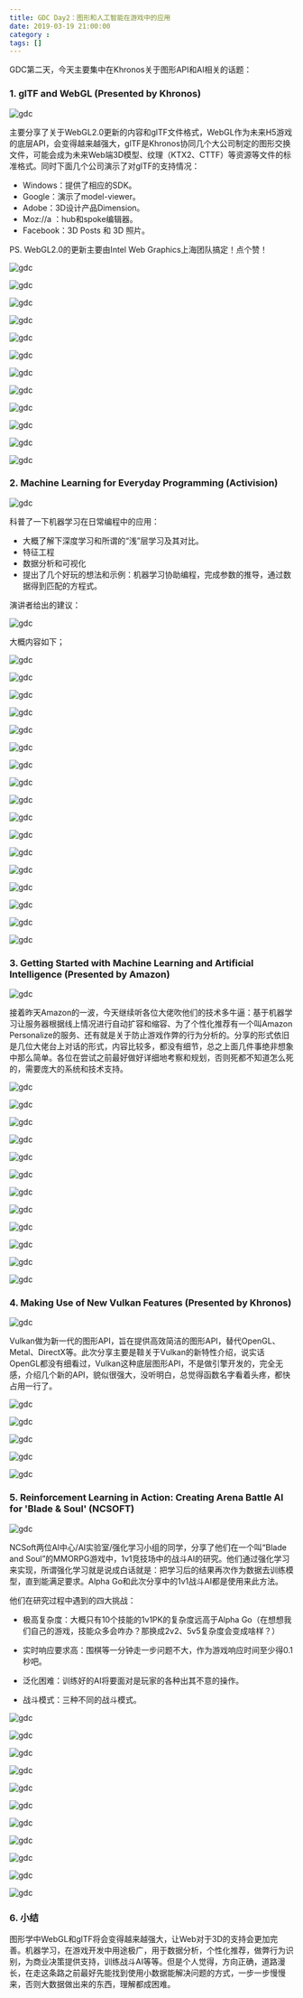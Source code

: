 ```yaml
---
title: GDC Day2：图形和人工智能在游戏中的应用
date: 2019-03-19 21:00:00
category :
tags: []
---
```


GDC第二天，今天主要集中在Khronos关于图形API和AI相关的话题：

<!--more-->

### 1. glTF and WebGL (Presented by Khronos)

![gdc](/images/gdc-day2-01.jpeg)

主要分享了关于WebGL2.0更新的内容和glTF文件格式，WebGL作为未来H5游戏的底层API，会变得越来越强大，glTF是Khronos协同几个大公司制定的图形交换文件，可能会成为未来Web端3D模型、纹理（KTX2、CTTF）等资源等文件的标准格式。同时下面几个公司演示了对glTF的支持情况：

- Windows：提供了相应的SDK。
- Google：演示了model-viewer。
- Adobe：3D设计产品Dimension。
- Moz://a ：hub和spoke编辑器。
- Facebook：3D Posts 和 3D 照片。

PS. WebGL2.0的更新主要由Intel Web Graphics上海团队搞定！点个赞！

![gdc](/images/gdc-day2-02.jpeg)

![gdc](/images/gdc-day2-03.jpeg)

![gdc](/images/gdc-day2-04.jpeg)

![gdc](/images/gdc-day2-05.jpeg)

![gdc](/images/gdc-day2-06.jpeg)

![gdc](/images/gdc-day2-07.jpeg)

![gdc](/images/gdc-day2-08.jpeg)

![gdc](/images/gdc-day2-09.jpeg)

![gdc](/images/gdc-day2-010.jpeg)

![gdc](/images/gdc-day2-011.jpeg)

![gdc](/images/gdc-day2-012.jpeg)

![gdc](/images/gdc-day2-013.jpeg)


### 2. Machine Learning for Everyday Programming (Activision)

![gdc](/images/gdc-day2-12.jpeg)

科普了一下机器学习在日常编程中的应用：
 - 大概了解下深度学习和所谓的“浅”层学习及其对比。
 - 特征工程
 - 数据分析和可视化
 - 提出了几个好玩的想法和示例：机器学习协助编程，完成参数的推导，通过数据得到匹配的方程式。

演讲者给出的建议：

![gdc](/images/gdc-day2-117.jpeg)

大概内容如下；

![gdc](/images/gdc-day2-11.jpeg)

![gdc](/images/gdc-day2-13.jpeg)

![gdc](/images/gdc-day2-14.jpeg)

![gdc](/images/gdc-day2-15.jpeg)

![gdc](/images/gdc-day2-16.jpeg)

![gdc](/images/gdc-day2-17.jpeg)

![gdc](/images/gdc-day2-18.jpeg)

![gdc](/images/gdc-day2-19.jpeg)

![gdc](/images/gdc-day2-110.jpeg)

![gdc](/images/gdc-day2-111.jpeg)

![gdc](/images/gdc-day2-112.jpeg)

![gdc](/images/gdc-day2-113.jpeg)

![gdc](/images/gdc-day2-114.jpeg)

![gdc](/images/gdc-day2-115.jpeg)

![gdc](/images/gdc-day2-116.jpeg)

![gdc](/images/gdc-day2-117.jpeg)

![gdc](/images/gdc-day2-118.jpeg)

### 3. Getting Started with Machine Learning and Artificial Intelligence (Presented by Amazon)

![gdc](/images/gdc-day2-21.jpeg)

接着昨天Amazon的一波，今天继续听各位大佬吹他们的技术多牛逼：基于机器学习让服务器根据线上情况进行自动扩容和缩容、为了个性化推荐有一个叫Amazon Personalize的服务、还有就是关于防止游戏作弊的行为分析的。分享的形式依旧是几位大佬台上对话的形式，内容比较多，都没有细节，总之上面几件事绝非想象中那么简单。各位在尝试之前最好做好详细地考察和规划，否则死都不知道怎么死的，需要庞大的系统和技术支持。

![gdc](/images/gdc-day2-22.jpeg)

![gdc](/images/gdc-day2-23.jpeg)

![gdc](/images/gdc-day2-24.jpeg)

![gdc](/images/gdc-day2-25.jpeg)

![gdc](/images/gdc-day2-26.jpeg)

![gdc](/images/gdc-day2-27.jpeg)

![gdc](/images/gdc-day2-28.jpeg)

![gdc](/images/gdc-day2-29.jpeg)

![gdc](/images/gdc-day2-210.jpeg)

![gdc](/images/gdc-day2-211.jpeg)

![gdc](/images/gdc-day2-212.jpeg)

![gdc](/images/gdc-day2-213.jpeg)

### 4. Making Use of New Vulkan Features (Presented by Khronos)

![gdc](/images/gdc-day2-32.jpeg)

Vulkan做为新一代的图形API，旨在提供高效简洁的图形API，替代OpenGL、Metal、DirectX等。此次分享主要是鞥关于Vulkan的新特性介绍，说实话OpenGL都没有细看过，Vulkan这种底层图形API，不是做引擎开发的，完全无感，介绍几个新的API，貌似很强大，没听明白，总觉得函数名字看着头疼，都快占用一行了。

![gdc](/images/gdc-day2-36.jpeg)

![gdc](/images/gdc-day2-31.jpeg)

![gdc](/images/gdc-day2-33.jpeg)

![gdc](/images/gdc-day2-34.jpeg)

![gdc](/images/gdc-day2-35.jpeg)

### 5. Reinforcement Learning in Action: Creating Arena Battle AI for 'Blade & Soul' (NCSOFT)

![gdc](/images/gdc-day2-41.jpeg)

NCSoft两位AI中心/AI实验室/强化学习小组的同学，分享了他们在一个叫“Blade and Soul”的MMORPG游戏中，1v1竞技场中的战斗AI的研究。他们通过强化学习来实现，所谓强化学习就是说成白话就是：把学习后的结果再次作为数据去训练模型，直到能满足要求。Alpha Go和此次分享中的1v1战斗AI都是使用来此方法。

他们在研究过程中遇到的四大挑战：

- 极高复杂度：大概只有10个技能的1v1PK的复杂度远高于Alpha Go（在想想我们自己的游戏，技能众多会咋办？那换成2v2、5v5复杂度会变成啥样？）

- 实时响应要求高：围棋等一分钟走一步问题不大，作为游戏响应时间至少得0.1秒吧。

- 泛化困难：训练好的AI将要面对是玩家的各种出其不意的操作。

- 战斗模式：三种不同的战斗模式。

![gdc](/images/gdc-day2-42.jpeg)

![gdc](/images/gdc-day2-43.jpeg)

![gdc](/images/gdc-day2-44.jpeg)

![gdc](/images/gdc-day2-45.jpeg)

![gdc](/images/gdc-day2-46.jpeg)

![gdc](/images/gdc-day2-47.jpeg)

![gdc](/images/gdc-day2-48.jpeg)

![gdc](/images/gdc-day2-49.jpeg)

![gdc](/images/gdc-day2-410.jpeg)

![gdc](/images/gdc-day2-411.jpeg)

![gdc](/images/gdc-day2-412.jpeg)

### 6. 小结

图形学中WebGL和glTF将会变得越来越强大，让Web对于3D的支持会更加完善。机器学习，在游戏开发中用途极广，用于数据分析，个性化推荐，做弊行为识别，为商业决策提供支持，训练战斗AI等等。但是个人觉得，方向正确，道路漫长，在走这条路之前最好先能找到使用小数据能解决问题的方式，一步一步慢慢来，否则大数据做出来的东西，理解都成困难。
